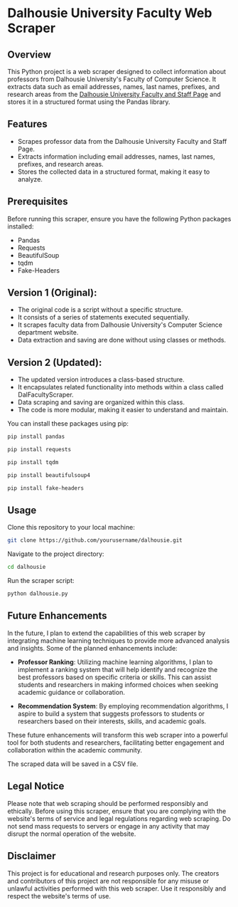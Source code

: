 # Dalhousie University Faculty Web Scraper

## Overview

This Python project is a web scraper designed to collect information about professors from Dalhousie University's Faculty of Computer Science. It extracts data such as email addresses, names, last names, prefixes, and research areas from the [Dalhousie University Faculty and Staff Page](https://www.dal.ca/faculty/computerscience/faculty-staff.html) and stores it in a structured format using the Pandas library.

## Features

- Scrapes professor data from the Dalhousie University Faculty and Staff Page.
- Extracts information including email addresses, names, last names, prefixes, and research areas.
- Stores the collected data in a structured format, making it easy to analyze.

## Prerequisites

Before running this scraper, ensure you have the following Python packages installed:

- Pandas
- Requests
- BeautifulSoup
- tqdm
- Fake-Headers

## Version 1 (Original):

- The original code is a script without a specific structure.
- It consists of a series of statements executed sequentially.
- It scrapes faculty data from Dalhousie University's Computer Science department website.
- Data extraction and saving are done without using classes or methods.


## Version 2 (Updated):
- The updated version introduces a class-based structure.
- It encapsulates related functionality into methods within a class called DalFacultyScraper.
- Data scraping and saving are organized within this class.
- The code is more modular, making it easier to understand and maintain.


You can install these packages using pip:

```bash
pip install pandas
```
```bash
pip install requests

```
```bash
pip install tqdm

```
```bash
pip install beautifulsoup4

```
```bash
pip install fake-headers

```

## Usage

Clone this repository to your local machine:
```bash
git clone https://github.com/yourusername/dalhousie.git
```

Navigate to the project directory:
```bash
cd dalhousie
```

Run the scraper script:
```bash
python dalhousie.py
```

## Future Enhancements

In the future, I plan to extend the capabilities of this web scraper by integrating machine learning techniques to provide more advanced analysis and insights. Some of the planned enhancements include:

- **Professor Ranking**: Utilizing machine learning algorithms, I plan to implement a ranking system that will help identify and recognize the best professors based on specific criteria or skills. This can assist students and researchers in making informed choices when seeking academic guidance or collaboration.

- **Recommendation System**: By employing recommendation algorithms, I aspire to build a system that suggests professors to students or researchers based on their interests, skills, and academic goals.

These future enhancements will transform this web scraper into a powerful tool for both students and researchers, facilitating better engagement and collaboration within the academic community.


The scraped data will be saved in a CSV file.

## Legal Notice
Please note that web scraping should be performed responsibly and ethically. Before using this scraper, ensure that you are complying with the website's terms of service and legal regulations regarding web scraping. Do not send mass requests to servers or engage in any activity that may disrupt the normal operation of the website.

## Disclaimer
This project is for educational and research purposes only. The creators and contributors of this project are not responsible for any misuse or unlawful activities performed with this web scraper. Use it responsibly and respect the website's terms of use.

